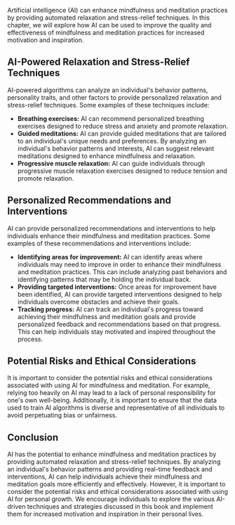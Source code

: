 
Artificial intelligence (AI) can enhance mindfulness and meditation practices by providing automated relaxation and stress-relief techniques. In this chapter, we will explore how AI can be used to improve the quality and effectiveness of mindfulness and meditation practices for increased motivation and inspiration.

AI-Powered Relaxation and Stress-Relief Techniques
--------------------------------------------------

AI-powered algorithms can analyze an individual's behavior patterns, personality traits, and other factors to provide personalized relaxation and stress-relief techniques. Some examples of these techniques include:

* **Breathing exercises:** AI can recommend personalized breathing exercises designed to reduce stress and anxiety and promote relaxation.
* **Guided meditations:** AI can provide guided meditations that are tailored to an individual's unique needs and preferences. By analyzing an individual's behavior patterns and interests, AI can suggest relevant meditations designed to enhance mindfulness and relaxation.
* **Progressive muscle relaxation:** AI can guide individuals through progressive muscle relaxation exercises designed to reduce tension and promote relaxation.

Personalized Recommendations and Interventions
----------------------------------------------

AI can provide personalized recommendations and interventions to help individuals enhance their mindfulness and meditation practices. Some examples of these recommendations and interventions include:

* **Identifying areas for improvement:** AI can identify areas where individuals may need to improve in order to enhance their mindfulness and meditation practices. This can include analyzing past behaviors and identifying patterns that may be holding the individual back.
* **Providing targeted interventions:** Once areas for improvement have been identified, AI can provide targeted interventions designed to help individuals overcome obstacles and achieve their goals.
* **Tracking progress:** AI can track an individual's progress toward achieving their mindfulness and meditation goals and provide personalized feedback and recommendations based on that progress. This can help individuals stay motivated and inspired throughout the process.

Potential Risks and Ethical Considerations
------------------------------------------

It is important to consider the potential risks and ethical considerations associated with using AI for mindfulness and meditation. For example, relying too heavily on AI may lead to a lack of personal responsibility for one's own well-being. Additionally, it is important to ensure that the data used to train AI algorithms is diverse and representative of all individuals to avoid perpetuating bias or unfairness.

Conclusion
----------

AI has the potential to enhance mindfulness and meditation practices by providing automated relaxation and stress-relief techniques. By analyzing an individual's behavior patterns and providing real-time feedback and interventions, AI can help individuals achieve their mindfulness and meditation goals more efficiently and effectively. However, it is important to consider the potential risks and ethical considerations associated with using AI for personal growth. We encourage individuals to explore the various AI-driven techniques and strategies discussed in this book and implement them for increased motivation and inspiration in their personal lives.
